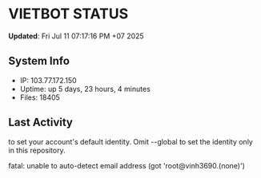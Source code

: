 # VIETBOT STATUS
**Updated**: Fri Jul 11 07:17:16 PM +07 2025

## System Info
- IP: 103.77.172.150
- Uptime: up 5 days, 23 hours, 4 minutes
- Files: 18405

## Last Activity

to set your account's default identity.
Omit --global to set the identity only in this repository.

fatal: unable to auto-detect email address (got 'root@vinh3690.(none)')
